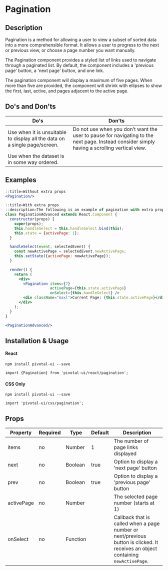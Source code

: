 # Pagination

## Description
Pagination is a method for allowing a user to view a subset of sorted data into a more comprehensible format. It allows a user to progress to the next or previous view, or choose a page number you want manually.

The Pagination component provides a styled list of links used to navigate through a paginated list.  By default,
the component includes a 'previous page' button, a 'next page' button, and one link.

The pagination component will display a maximum of five pages. When more than five are provided, the component will shrink with ellipses to show the first, last, active, and pages adjacent to the active page.

## Do's and Don'ts
Do's         | Don'ts
-------------|----------
Use when it is unsuitable to display all the data on a single page/screen. | Do not use when you don’t want the user to pause for navigating to the next page. Instead consider simply having a scrolling vertical view.
Use when the dataset is in some way ordered. |

## Examples

```jsx
::title=Without extra props
<Pagination/>
```

```jsx
::title=With extra props
::description=The following is an example of pagination with extra props:
class PaginationAdvanced extends React.Component {
  constructor(props) {
    super(props);
    this.handleSelect = this.handleSelect.bind(this);
    this.state = {activePage: 1};
  }

  handleSelect(event, selectedEvent) {
    const newActivePage = selectedEvent.newActivePage;
    this.setState({activePage: newActivePage});
  }

  render() {
    return (
      <div>
        <Pagination items={7}
                    activePage={this.state.activePage}
                    onSelect={this.handleSelect} />
        <div className="maxl">Current Page: {this.state.activePage}</div>
      </div>
    );
  }
}

<PaginationAdvanced/>
```

## Installation & Usage

#### React
`npm install pivotal-ui --save`

`import {Pagination} from 'pivotal-ui/react/pagination';`

#### CSS Only
`npm install pivotal-ui --save`

`import 'pivotal-ui/css/pagination';`

## Props

Property   | Required | Type     | Default | Description
-----------|----------|----------|---------|------------
items      | no       | Number   | 1       | The number of page links displayed
next       | no       | Boolean  | true    | Option to display a 'next page' button
prev       | no       | Boolean  | true    | Option to display a 'previous page' button
activePage | no       | Number   |         | The selected page number (starts at 1)
onSelect   | no       | Function |         | Callback that is called when a page number or next/previous button is clicked. It receives an object containing `newActivePage`.